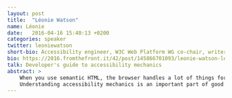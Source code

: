 ```yaml
---
layout: post
title:  "Léonie Watson"
name: Léonie
date:   2016-04-16 15:40:13 +0200
categories: speaker
twitter: leoniewatson
short-bio: Accessibility engineer, W3C Web Platform WG co-chair, writer and speaker, screen reader user, tequila drinker and crime fiction junkie.
bio: https://2016.fromthefront.it/42/post/145866701093/leonie-watson-leonie-began-using-the-internet-in
talk: Developer's guide to accessibility mechanics
abstract: >
    When you use semantic HTML, the browser handles a lot of things for you. But there are times when semantic HTML isn’t used. JavaScript frameworks don’t always use the appropriate element for a task, opting instead to recreate standard elements using div and span elements. As  developers, we also use div and span elements as the building blocks of custom widgets and increasingly as the primitives for web components.
    Understanding accessibility mechanics is an important part of good interface design. Léonie Watson provides a developer’s guide to accessibility mechanics, explaining the relationship between code, the browser, and assistive technologies and demonstrating how to create accessible custom widgets with HTML, CSS, ARIA, and JavaScript.
---
```

